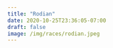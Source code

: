 ```yaml
---
title: "Rodian"
date: 2020-10-25T23:36:05-07:00
draft: false
image: /img/races/rodian.jpeg
---
```


